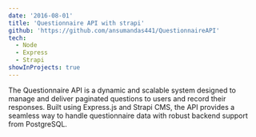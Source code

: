 ```yaml
---
date: '2016-08-01'
title: 'Questionnaire API with strapi'
github: 'https://github.com/ansumandas441/QuestionnaireAPI'
tech:
  - Node
  - Express
  - Strapi
showInProjects: true
---
```


The Questionnaire API is a dynamic and scalable system designed to manage and deliver paginated questions to users and record their responses. Built using Express.js and Strapi CMS, the API provides a seamless way to handle questionnaire data with robust backend support from PostgreSQL.

